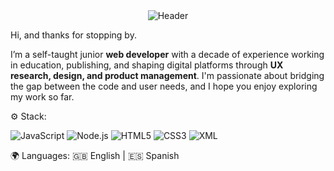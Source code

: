 <div align="center">
  <img src="https://capsule-render.vercel.app/api?type=blur&height=300&color=0:CD5C5C,100:d7a20f&text=tom%20alvarez&fontSize=20&fontColor=FFF5E0&fontAlign=50&fontAlignY=50&desc=web%20developer&descSize=18&descAlignY=59&descAlign=53" alt="Header" />
</div>

Hi, and thanks for stopping by.

I’m a self-taught junior **web developer** with a decade of experience working in education, publishing, and shaping digital platforms through **UX research, design, and product management**. I'm passionate about bridging the gap between the code and user needs, and I hope you enjoy exploring my work so far.

⚙️ Stack:

![JavaScript](https://img.shields.io/badge/-JavaScript-F7DF1E?style=flat-square&logo=javascript&logoColor=black) ![Node.js](https://img.shields.io/badge/-Node.js-339933?style=flat-square&logo=node.js&logoColor=white) ![HTML5](https://img.shields.io/badge/-HTML5-E34F26?style=flat-square&logo=html5&logoColor=white) ![CSS3](https://img.shields.io/badge/-CSS3-1572B6?style=flat-square&logo=css3&logoColor=white) ![XML](https://img.shields.io/badge/-XML-005C9C?style=flat-square&logo=xml&logoColor=white)

🌍 Languages: 🇬🇧 English | 🇪🇸 Spanish
